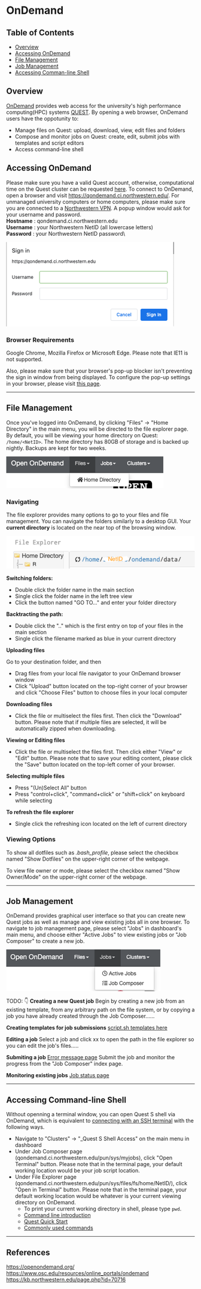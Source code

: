 # OnDemand

## Table of Contents

- [Overview](#overview)
- [Accessing OnDemand](#accessing_ondemand)
- [File Management](#file_management)
- [Job Management](#job_management)
- [Accessing Comman-line Shell](#accessing_shell)
  
## Overview <a name = "overview"></a>

[OnDemand](https://qondemand.ci.northwestern.edu/) provides web access for the university's high performance computing(HPC) systems [QUEST](https://www.it.northwestern.edu/research/user-services/quest/index.html). By opening a web browser, OnDemand users have the oppotunity to:

- Manage files on Quest: upload, download, view, edit files and folders
- Compose and monitor jobs on Quest: create, edit, submit jobs with templates and script editors
- Access command-line shell

## Accessing OnDemand  <a name = "accessing_ondemand"></a>
Please make sure you have a valid Quest account, otherwise, computational time on the Quest cluster can be requested [here](https://www.it.northwestern.edu/secure/forms/research/allocation-request.html).
To connect to OnDemand, open a browser and visit https://qondemand.ci.northwestern.edu/. For unmanaged university computers or home computers, please make sure you are connected to a [Northwestern VPN](https://www.it.northwestern.edu/offcampus/). A popup window would ask for your username and password.\
**Hostname** : qondemand.ci.northwestern.edu\
**Username** : your Northwestern NetID (all lowercase letters)\
**Password** : your Northwestern NetID password\

![Sign In Popup Window](images/signin.png)

### Browser Requirements

Google Chrome, Mozilla Firefox or Microsoft Edge. Please note that IE11 is not supported. 

Also, please make sure that your browser's pop-up blocker isn't preventing the sign in window from being displayed. To configure the pop-up settings in your browser, please visit [this page](https://kb.northwestern.edu/page.php?id=77182).


---

## File Management  <a name = "file_management"></a>

Once you've logged into OnDemand, by clicking "Files" &#8594; "Home Directory" in the main menu, you will be directed to the file explorer page. By default, you will be viewing your home directory on Quest: ```/home/<NetID>```. The home directory has 80GB of storage and is backed up nightly. Backups are kept for two weeks.

![File Explorer](images/file_navigation.png)

### Navigating

The file explorer provides many options to go to your files and file management. You can navigate the folders similarly to a desktop GUI. Your **current directory** is located on the near top of the browsing window.

![Current Directory](images/current_directory.png)

**Switching folders:**

- Double click the folder name in the main section
- Single click the folder name in the left tree view
- Click the button named "GO TO..." and enter your folder directory

**Backtracting the path:**

- Double click the ".." which is the first entry on top of your files in the main section
- Single click the filename marked as blue in your current directory

**Uploading files**

Go to your destination folder, and then

- Drag files from your local file navigator to your OnDemand browser window
- Click "Upload" button located on the top-right corner of your browser and click "Choose Files" button to choose files in your local computer
  
**Downloading files**

- Click the file or multiselect the files first. Then click the "Download" button. Please note that if multiple files are selected, it will be automatically zipped when downloading.
  
**Viewing or Editing files**

- Click the file or multiselect the files first. Then click either "View" or "Edit" button. Please note that to save your editing content, please click the "Save" button located on the top-left corner of your browser.

**Selecting multiple files**

- Press "(Un)Select All" button
- Press "control+click", "command+click" or "shift+click" on keyboard while selecting
  
**To refresh the file explorer**

- Single click the refreshing icon located on the left of current directory

### Viewing Options

To show all dotfiles such as *.bash_profile*, please select the checkbox named "Show Dotfiles" on the upper-right corner of the webpage.

To view file owner or mode, please select the checkbox named "Show Owner/Mode" on the upper-right corner of the webpage.

--- 

## Job Management <a name = "job_management"></a>

OnDemand provides graphical user interface so that you can create new Quest jobs as well as manage and view existing jobs all in one browser. To navigate to job management page, please select "Jobs" in dashboard's main menu, and choose either "Active Jobs" to view existing jobs or "Job Composer" to create a new job.

![Job Management](images/job_navigation.png)

TODO: 👇
**Creating a new Quest job**
Begin by creating a new job from an existing template, from any arbitrary path on the file system, or by copying a job you have already created through the Job Composer......

**Creating templates for job submissions**
[script.sh templates here](https://kb.northwestern.edu/page.php?id=69247)

**Editing a job**
Select a job and click xx to open the path in the file explorer so you can edit the job's files.....

**Submiting a job**
[Error message page](https://kb.northwestern.edu/page.php?id=91392)
Submit the job and monitor the progress from the "Job Composer" index page.

**Monitoring existing jobs**
[Job status page](https://kb.northwestern.edu/page.php?id=70711)

--- 

## Accessing Command-line Shell <a name = "accessing_shell"></a>

Without openning a terminal window, you can open  Quest S shell via OnDemand, which is equivalent to [connecting with an SSH terminal](https://kb.northwestern.edu/quest-login) with the following ways.

- Navigate to "Clusters"  &#8594; "_Quest S Shell Access" on the main menu in dashboard
- Under Job Composer page (qondemand.ci.northwestern.edu/pun/sys/myjobs), click "Open Terminal" button. Please note that in the terminal page, your default working location would be your job script location.
- Under File Explorer page (qondemand.ci.northwestern.edu/pun/sys/files/fs/home/NetID/), click "Open in Terminal" button. Please note that in the terminal page, your default working location would be whatever is your current viewing directory on OnDemand.
  - To print your current working directory in shell, please type ```pwd```.
  - [Command line introduction](https://workshops.rcs.northwestern.edu/workshop/command_line/)
  - [Quest Quick Start](https://kb.northwestern.edu/quest-quickstart)
  - [Commonly used commands](https://kb.northwestern.edu/page.php?id=70710)

---



## References

https://openondemand.org/
https://www.osc.edu/resources/online_portals/ondemand
https://kb.northwestern.edu/page.php?id=70716
